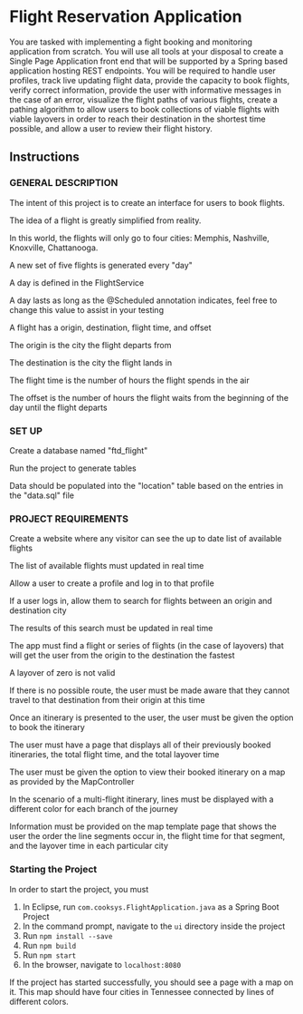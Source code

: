 # Flight Reservation Application
You are tasked with implementing a fight booking and monitoring application from scratch. You will use all tools at your disposal to create a Single Page Application front end that will be supported by a Spring based application hosting REST endpoints. You will be required to handle user profiles, track live updating flight data, provide the capacity to book flights, verify correct information, provide the user with informative messages in the case of an error, visualize the flight paths of various flights, create a pathing algorithm to allow users to book collections of viable flights with viable layovers in order to reach their destination in the shortest time possible, and allow a user to review their flight history.

## Instructions

### GENERAL DESCRIPTION

The intent of this project is to create an interface for users to book flights.

The idea of a flight is greatly simplified from reality.

In this world, the flights will only go to four cities: Memphis, Nashville, Knoxville, Chattanooga.

A new set of five flights is generated every "day"

A day is defined in the FlightService

A day lasts as long as the @Scheduled annotation indicates, feel free to change this value to assist in your testing

A flight has a origin, destination, flight time, and offset

The origin is the city the flight departs from

The destination is the city the flight lands in

The flight time is the number of hours the flight spends in the air

The offset is the number of hours the flight waits from the beginning of the day until the flight departs


### SET UP

Create a database named "ftd_flight"

Run the project to generate tables

Data should be populated into the "location" table based on the entries in the "data.sql" file

### PROJECT REQUIREMENTS

Create a website where any visitor can see the up to date list of available flights

The list of available flights must updated in real time

Allow a user to create a profile and log in to that profile

If a user logs in, allow them to search for flights between an origin and destination city

The results of this search must be updated in real time

The app must find a flight or series of flights (in the case of layovers) that will get the user from the origin to the destination the fastest

A layover of zero is not valid

If there is no possible route, the user must be made aware that they cannot travel to that destination from their origin at this time

Once an itinerary is presented to the user, the user must be given the option to book the itinerary

The user must have a page that displays all of their previously booked itineraries, the total flight time, and the total layover time

The user must be given the option to view their booked itinerary on a map as provided by the MapController

In the scenario of a multi-flight itinerary, lines must be displayed with a different color for each branch of the journey

Information must be provided on the map template page that shows the user the order the line segments occur in, the flight time for that segment, and the layover time in each particular city

### Starting the Project
In order to start the project, you must
1. In Eclipse, run `com.cooksys.FlightApplication.java` as a Spring Boot Project
2. In the command prompt, navigate to the `ui` directory inside the project
3. Run `npm install --save`
4. Run `npm build`
5. Run `npm start`
6. In the browser, navigate to `localhost:8080`

If the project has started successfully, you should see a page with a map on it. This map should have four cities in Tennessee connected by lines of different colors.

